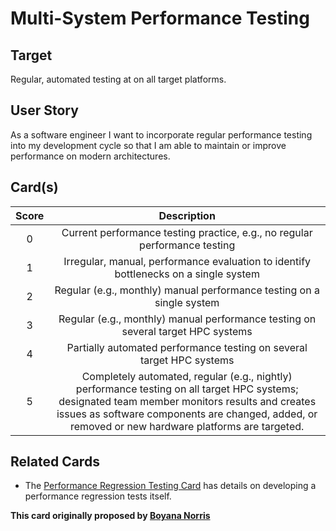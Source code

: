 [_metadata_:tags]:- "ecp-psip-ptc"
# Multi-System Performance Testing

## Target

Regular, automated testing at on all target platforms.

## User Story

As a software engineer I want to incorporate regular performance testing into my development cycle so that I am able to maintain or improve performance on modern architectures. 

## Card(s)

| Score | Description |
|:------:|:-----------:|
| 0 | Current performance testing practice, e.g., no regular performance testing |
| 1| Irregular, manual, performance evaluation to identify bottlenecks on a single system |
| 2| Regular (e.g., monthly) manual performance testing on a single system |
| 3| Regular (e.g., monthly) manual performance testing on several target HPC systems |
| 4| Partially automated performance testing on several target HPC systems |
| 5| Completely automated, regular (e.g., nightly) performance testing on all target HPC systems; designated team member monitors results and creates issues as software components are changed, added, or removed or new hardware platforms are targeted. |

## Related Cards

- The [Performance Regression Testing Card](PerformanceRegressionTesting.md) has details on developing a performance regression tests itself.

**This card originally proposed by [Boyana Norris](https://github.com/brnorris03)**
